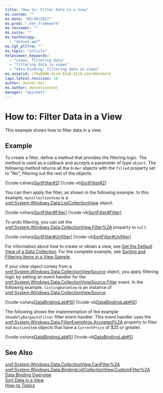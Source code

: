 ```yaml
---
title: "How to: Filter Data in a View"
ms.custom: ""
ms.date: "03/30/2017"
ms.prod: ".net-framework"
ms.reviewer: ""
ms.suite: ""
ms.technology: 
  - "dotnet-wpf"
ms.tgt_pltfrm: ""
ms.topic: "article"
helpviewer_keywords: 
  - "views, filtering data"
  - "filtering data in views"
  - "data binding, filtering data in views"
ms.assetid: c76e8606-4cc4-45a8-9110-e2ec66dc6afd
caps.latest.revision: 16
author: dotnet-bot
ms.author: dotnetcontent
manager: "wpickett"
---
```

# How to: Filter Data in a View
This example shows how to filter data in a view.  
  
## Example  
 To create a filter, define a method that provides the filtering logic. The method is used as a callback and accepts a parameter of type `object`. The following method returns all the `Order` objects with the `filled` property set to "No", filtering out the rest of the objects.  
  
 [!code-csharp[SortFilter#2](../../../../samples/snippets/csharp/VS_Snippets_Wpf/SortFilter/CSharp/Page1.xaml.cs#2)]
 [!code-vb[SortFilter#2](../../../../samples/snippets/visualbasic/VS_Snippets_Wpf/SortFilter/VisualBasic/Page1.xaml.vb#2)]  
  
 You can then apply the filter, as shown in the following example. In this example, `myCollectionView` is a <xref:System.Windows.Data.ListCollectionView> object.  
  
 [!code-csharp[SortFilter#Filter](../../../../samples/snippets/csharp/VS_Snippets_Wpf/SortFilter/CSharp/Page1.xaml.cs#filter)]
 [!code-vb[SortFilter#Filter](../../../../samples/snippets/visualbasic/VS_Snippets_Wpf/SortFilter/VisualBasic/Page1.xaml.vb#filter)]  
  
 To undo filtering, you can set the <xref:System.Windows.Data.CollectionView.Filter%2A> property to `null`:  
  
 [!code-csharp[SortFilter#Unfilter](../../../../samples/snippets/csharp/VS_Snippets_Wpf/SortFilter/CSharp/Page1.xaml.cs#unfilter)]
 [!code-vb[SortFilter#Unfilter](../../../../samples/snippets/visualbasic/VS_Snippets_Wpf/SortFilter/VisualBasic/Page1.xaml.vb#unfilter)]  
  
 For information about how to create or obtain a view, see [Get the Default View of a Data Collection](../../../../docs/framework/wpf/data/how-to-get-the-default-view-of-a-data-collection.md). For the complete example, see [Sorting and Filtering Items in a View Sample](http://go.microsoft.com/fwlink/?LinkID=160040).  
  
 If your view object comes from a <xref:System.Windows.Data.CollectionViewSource> object, you apply filtering logic by setting an event handler for the <xref:System.Windows.Data.CollectionViewSource.Filter> event. In the following example, `listingDataView` is an instance of <xref:System.Windows.Data.CollectionViewSource>.  
  
 [!code-csharp[DataBindingLab#10](../../../../samples/snippets/csharp/VS_Snippets_Wpf/DataBindingLab/CSharp/MainWindow.xaml.cs#10)]
 [!code-vb[DataBindingLab#10](../../../../samples/snippets/visualbasic/VS_Snippets_Wpf/DataBindingLab/VisualBasic/MainWindow.xaml.vb#10)]  
  
 The following shows the implementation of the example `ShowOnlyBargainsFilter` filter event handler. This event handler uses the <xref:System.Windows.Data.FilterEventArgs.Accepted%2A> property to filter out `AuctionItem` objects that have a `CurrentPrice` of $25 or greater.  
  
 [!code-csharp[DataBindingLab#5](../../../../samples/snippets/csharp/VS_Snippets_Wpf/DataBindingLab/CSharp/MainWindow.xaml.cs#5)]
 [!code-vb[DataBindingLab#5](../../../../samples/snippets/visualbasic/VS_Snippets_Wpf/DataBindingLab/VisualBasic/MainWindow.xaml.vb#5)]  
  
## See Also  
 <xref:System.Windows.Data.CollectionView.CanFilter%2A>   
 <xref:System.Windows.Data.BindingListCollectionView.CustomFilter%2A>   
 [Data Binding Overview](../../../../docs/framework/wpf/data/data-binding-overview.md)   
 [Sort Data in a View](../../../../docs/framework/wpf/data/how-to-sort-data-in-a-view.md)   
 [How-to Topics](../../../../docs/framework/wpf/data/data-binding-how-to-topics.md)
